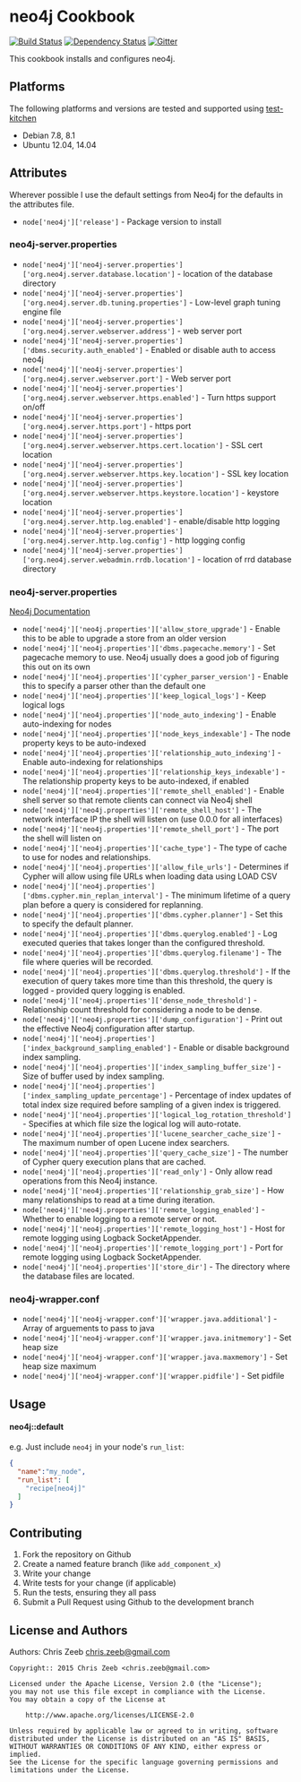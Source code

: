 neo4j Cookbook
==============
[![Build Status](https://travis-ci.org/czeeb/neo4j-cookbook.svg?branch=master)](https://travis-ci.org/czeeb/neo4j-cookbook)
[![Dependency Status](https://gemnasium.com/czeeb/neo4j-cookbook.svg)](https://gemnasium.com/czeeb/neo4j-cookbook)
[![Gitter](https://badges.gitter.im/Join%20Chat.svg)](https://gitter.im/czeeb/neo4j-cookbook?utm_source=badge&utm_medium=badge&utm_campaign=pr-badge)

This cookbook installs and configures neo4j.

Platforms
---------
The following platforms and versions are tested and supported using [test-kitchen](http://kitchen.ci/)

* Debian 7.8, 8.1
* Ubuntu 12.04, 14.04

Attributes
----------

Wherever possible I use the default settings from Neo4j for the defaults in the attributes file.

* `node['neo4j']['release']` - Package version to install

### neo4j-server.properties

* `node['neo4j']['neo4j-server.properties']['org.neo4j.server.database.location']` - location of the database directory
* `node['neo4j']['neo4j-server.properties']['org.neo4j.server.db.tuning.properties']` - Low-level graph tuning engine file
* `node['neo4j']['neo4j-server.properties']['org.neo4j.server.webserver.address']` - web server port
* `node['neo4j']['neo4j-server.properties']['dbms.security.auth_enabled']` - Enabled or disable auth to access neo4j
* `node['neo4j']['neo4j-server.properties']['org.neo4j.server.webserver.port']` - Web server port
* `node['neo4j']['neo4j-server.properties']['org.neo4j.server.webserver.https.enabled']` - Turn https support on/off
* `node['neo4j']['neo4j-server.properties']['org.neo4j.server.https.port']` - https port
* `node['neo4j']['neo4j-server.properties']['org.neo4j.server.webserver.https.cert.location']` - SSL cert location
* `node['neo4j']['neo4j-server.properties']['org.neo4j.server.webserver.https.key.location']` - SSL key location
* `node['neo4j']['neo4j-server.properties']['org.neo4j.server.webserver.https.keystore.location']` - keystore location
* `node['neo4j']['neo4j-server.properties']['org.neo4j.server.http.log.enabled']` - enable/disable http logging
* `node['neo4j']['neo4j-server.properties']['org.neo4j.server.http.log.config']` - http logging config
* `node['neo4j']['neo4j-server.properties']['org.neo4j.server.webadmin.rrdb.location']` - location of rrd database directory

### neo4j-server.properties

[Neo4j Documentation](http://neo4j.com/docs/stable/configuration-settings.html)

* `node['neo4j']['neo4j.properties']['allow_store_upgrade']` - Enable this to be able to upgrade a store from an older version
* `node['neo4j']['neo4j.properties']['dbms.pagecache.memory']` - Set pagecache memory to use. Neo4j usually does a good job of figuring this out on its own
* `node['neo4j']['neo4j.properties']['cypher_parser_version']` - Enable this to specify a parser other than the default one
* `node['neo4j']['neo4j.properties']['keep_logical_logs']` - Keep logical logs
* `node['neo4j']['neo4j.properties']['node_auto_indexing']` - Enable auto-indexing for nodes
* `node['neo4j']['neo4j.properties']['node_keys_indexable']` - The node property keys to be auto-indexed
* `node['neo4j']['neo4j.properties']['relationship_auto_indexing']` - Enable auto-indexing for relationships
* `node['neo4j']['neo4j.properties']['relationship_keys_indexable']` - The relationship property keys to be auto-indexed, if enabled
* `node['neo4j']['neo4j.properties']['remote_shell_enabled']` - Enable shell server so that remote clients can connect via Neo4j shell
* `node['neo4j']['neo4j.properties']['remote_shell_host']` - The network interface IP the shell will listen on (use 0.0.0 for all interfaces)
* `node['neo4j']['neo4j.properties']['remote_shell_port']` - The port the shell will listen on
* `node['neo4j']['neo4j.properties']['cache_type']` - The type of cache to use for nodes and relationships.
* `node['neo4j']['neo4j.properties']['allow_file_urls']` - Determines if Cypher will allow using file URLs when loading data using LOAD CSV
* `node['neo4j']['neo4j.properties']['dbms.cypher.min_replan_interval']` - The minimum lifetime of a query plan before a query is considered for replanning.
* `node['neo4j']['neo4j.properties']['dbms.cypher.planner']` - Set this to specify the default planner.
* `node['neo4j']['neo4j.properties']['dbms.querylog.enabled']` - Log executed queries that takes longer than the configured threshold.
* `node['neo4j']['neo4j.properties']['dbms.querylog.filename']` - The file where queries will be recorded.
* `node['neo4j']['neo4j.properties']['dbms.querylog.threshold']` - If the execution of query takes more time than this threshold, the query is logged - provided query logging is enabled.
* `node['neo4j']['neo4j.properties']['dense_node_threshold']` - Relationship count threshold for considering a node to be dense.
* `node['neo4j']['neo4j.properties']['dump_configuration']` - Print out the effective Neo4j configuration after startup.
* `node['neo4j']['neo4j.properties']['index_background_sampling_enabled']` - Enable or disable background index sampling.
* `node['neo4j']['neo4j.properties']['index_sampling_buffer_size']` - Size of buffer used by index sampling.
* `node['neo4j']['neo4j.properties']['index_sampling_update_percentage']` - Percentage of index updates of total index size required before sampling of a given index is triggered.
* `node['neo4j']['neo4j.properties']['logical_log_rotation_threshold']` - Specifies at which file size the logical log will auto-rotate.
* `node['neo4j']['neo4j.properties']['lucene_searcher_cache_size']` - The maximum number of open Lucene index searchers.
* `node['neo4j']['neo4j.properties']['query_cache_size']` - The number of Cypher query execution plans that are cached.
* `node['neo4j']['neo4j.properties']['read_only']` - Only allow read operations from this Neo4j instance.
* `node['neo4j']['neo4j.properties']['relationship_grab_size']` - How many relationships to read at a time during iteration.
* `node['neo4j']['neo4j.properties']['remote_logging_enabled']` - Whether to enable logging to a remote server or not.
* `node['neo4j']['neo4j.properties']['remote_logging_host']` - Host for remote logging using Logback SocketAppender.
* `node['neo4j']['neo4j.properties']['remote_logging_port']` - Port for remote logging using Logback SocketAppender.
* `node['neo4j']['neo4j.properties']['store_dir']` - The directory where the database files are located.

### neo4j-wrapper.conf
* `node['neo4j']['neo4j-wrapper.conf']['wrapper.java.additional']` - Array of arguements to pass to java
* `node['neo4j']['neo4j-wrapper.conf']['wrapper.java.initmemory']` - Set heap size
* `node['neo4j']['neo4j-wrapper.conf']['wrapper.java.maxmemory']` - Set heap size maximum
* `node['neo4j']['neo4j-wrapper.conf']['wrapper.pidfile']` - Set pidfile

Usage
-----
#### neo4j::default

e.g.
Just include `neo4j` in your node's `run_list`:

```json
{
  "name":"my_node",
  "run_list": [
    "recipe[neo4j]"
  ]
}
```

Contributing
------------
1. Fork the repository on Github
2. Create a named feature branch (like `add_component_x`)
3. Write your change
4. Write tests for your change (if applicable)
5. Run the tests, ensuring they all pass
6. Submit a Pull Request using Github to the development branch

License and Authors
-------------------
Authors: Chris Zeeb <chris.zeeb@gmail.com>

```text
Copyright:: 2015 Chris Zeeb <chris.zeeb@gmail.com>

Licensed under the Apache License, Version 2.0 (the "License");
you may not use this file except in compliance with the License.
You may obtain a copy of the License at

    http://www.apache.org/licenses/LICENSE-2.0

Unless required by applicable law or agreed to in writing, software
distributed under the License is distributed on an "AS IS" BASIS,
WITHOUT WARRANTIES OR CONDITIONS OF ANY KIND, either express or implied.
See the License for the specific language governing permissions and
limitations under the License.
```
